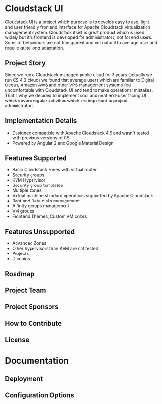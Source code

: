 # Cloudstack UI
Cloudstack UI is a project which purpose is to develop easy to use, light and user friendly frontend interface for Apache Cloudstack virtualization management system. Cloudstack itself is great product which is used widely but it's frontend is developed for administrators, not for end users. Some of behaviours are not transparent and not natural to average user and require quite long adaptation.

## Project Story

Since we run a Cloudstack managed public cloud for 3 years (actually we run CS 4.3 cloud) we found that average users which are familiar to Digital Ocean, Amazon AWS and other VPS management systems feel uncomfortable with Cloudstack UI and tend to make operational mistakes. That's why we decided to implement cool and neat end-user facing UI which covers regular activities which are important to project administrators.

## Implementation Details

* Designed compatible with Apache Cloudstack 4.9 and wasn't tested with previous versions of CS
* Powered by Angular 2 and Google Material Design

## Features Supported

* Basic Cloudstack zones with virtual router
* Security groups
* KVM Hypervisor
* Security group templates
* Multiple zones
* Virtual machine standard operations supported by Apache Cloudstack
* Root and Data disks management
* Affinity groups management
* VM groups
* Frontend Themes, Custom VM colors

## Features Unsupported

* Advanced Zones
* Other hypervisors than KVM are not tested
* Projects
* Domains

## Roadmap

## Project Team

## Project Sponsors

## How to Contribute

## License

# Documentation

## Deployment

## Configuration Options

